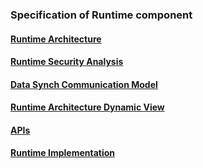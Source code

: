 ### Specification of Runtime component

#### [Runtime Architecture](runtime-architecture.md)

#### [Runtime Security Analysis](securityanalysis.md)

#### [Data Synch Communication Model](data-synch-model.md)

#### [Runtime Architecture Dynamic View](dynamic-view/readme.md)

#### [APIs](runtime-apis.md)

#### [Runtime Implementation](implementation.md)
